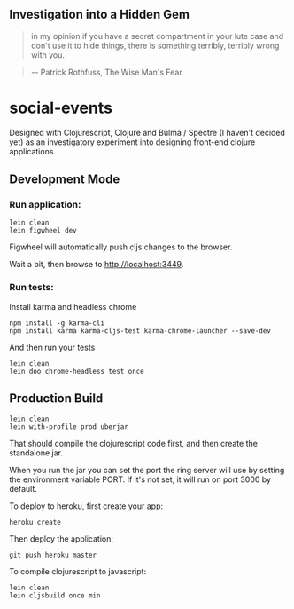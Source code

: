 ## Investigation into a Hidden Gem

> in my opinion if you have a secret compartment in your lute case and don't use it to hide things, there is something terribly, terribly wrong with you.

> -- Patrick Rothfuss, The Wise Man's Fear <br>

# social-events

Designed with Clojurescript, Clojure and Bulma / Spectre (I haven't decided yet) as an investigatory experiment into designing front-end clojure applications.

## Development Mode

### Run application:

```
lein clean
lein figwheel dev
```

Figwheel will automatically push cljs changes to the browser.

Wait a bit, then browse to [http://localhost:3449](http://localhost:3449).

### Run tests:

Install karma and headless chrome

```
npm install -g karma-cli
npm install karma karma-cljs-test karma-chrome-launcher --save-dev
```

And then run your tests

```
lein clean
lein doo chrome-headless test once
```

## Production Build

```
lein clean
lein with-profile prod uberjar
```

That should compile the clojurescript code first, and then create the standalone jar.

When you run the jar you can set the port the ring server will use by setting the environment variable PORT.
If it's not set, it will run on port 3000 by default.

To deploy to heroku, first create your app:

```
heroku create
```

Then deploy the application:

```
git push heroku master
```

To compile clojurescript to javascript:

```
lein clean
lein cljsbuild once min
```
